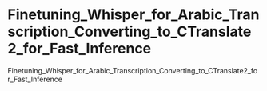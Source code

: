 # Finetuning_Whisper_for_Arabic_Transcription_Converting_to_CTranslate2_for_Fast_Inference
Finetuning_Whisper_for_Arabic_Transcription_Converting_to_CTranslate2_for_Fast_Inference
